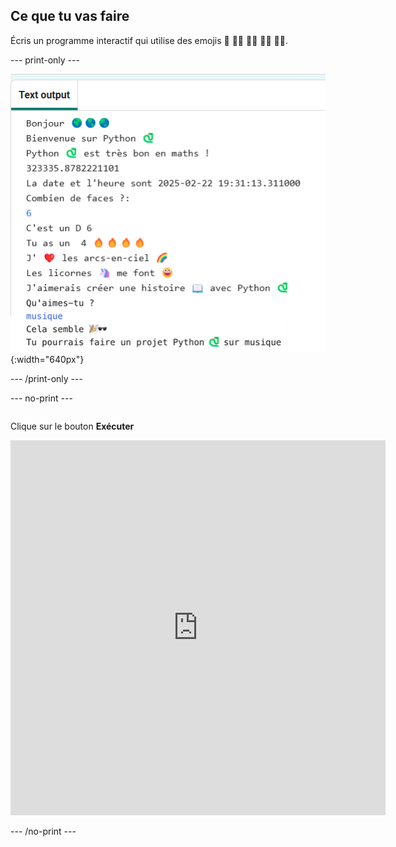 ## Ce que tu vas faire

Écris un programme interactif qui utilise des emojis 🙌 🙌🏼 🙌🏽 🙌🏾 🙌🏿.


--- print-only ---

![Projet terminé montrant un exemple de code dans le Code Editor](images/showcase_static.png){:width="640px"}

--- /print-only ---


--- no-print ---

<div style="display: flex; flex-wrap: wrap">
<div style="flex-basis: 175px; flex-grow: 1">  

Clique sur le bouton **Exécuter**

<iframe src="https://editor.raspberrypi.org/fr-FR/embed/viewer/hello-world-solution" width="600" height="600" frameborder="0" marginwidth="0" marginheight="0" allowfullscreen>
</iframe>
</div>
</div>

--- /no-print ---

